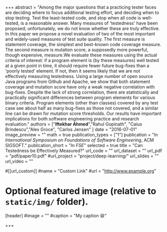+++
abstract = "Among the major questions that a practicing tester faces are deciding where to focus additional testing effort, and deciding when to stop testing. Test the least-tested code, and stop when all code is well-tested, is a reasonable answer. Many measures of 'testedness' have been proposed; unfortunately, we do not know whether these are truly effective. In this paper we propose a novel evaluation of two of the most important and widely-used measures of test suite quality. The first measure is statement coverage, the simplest and best-known code coverage measure. The second measure is mutation score, a supposedly more powerful, though expensive, measure.We evaluate these measures using the actual criteria of interest: if a program element is (by these measures) well tested at a given point in time, it should require fewer future bug-fixes than a 'poorly tested' element. If not, then it seems likely that we are not effectively measuring testedness. Using a large number of open source Java programs from Github and Apache, we show that both statement coverage and mutation score have only a weak negative correlation with bug-fixes. Despite the lack of strong correlation, there are statistically and practically significant differences between program elements for various binary criteria. Program elements (other than classes) covered by any test case see about half as many bug-fixes as those not covered, and a similar line can be drawn for mutation score thresholds. Our results have important implications for both software engineering practice and research evaluation."
authors = ["<b>Iftekhar Ahmed</b>","Rahul Gopinath", "Caius Brindescu","Alex Groce", "Carlos Jensen" ]
date = "2016-07-01"
image_preview = ""
math = true
publication_types = ["1"]
publication = "In *International Symposium on Foundations of Software Engineering*, ACM SIGSOFT."
publication_short = "In *FSE*"
selected = true
title = "Can Testedness be Effectively Measured?"
url_code = ""
url_dataset = ""
url_pdf = "pdf/paper10.pdf"
#url_project = "project/deep-learning/"
url_slides = ""
url_video = ""

#[[url_custom]]
#name = "Custom Link"
#url = "http://www.example.org"

# Optional featured image (relative to `static/img/` folder).
[header]
#image = ""
#caption = "My caption :smile:"

+++

